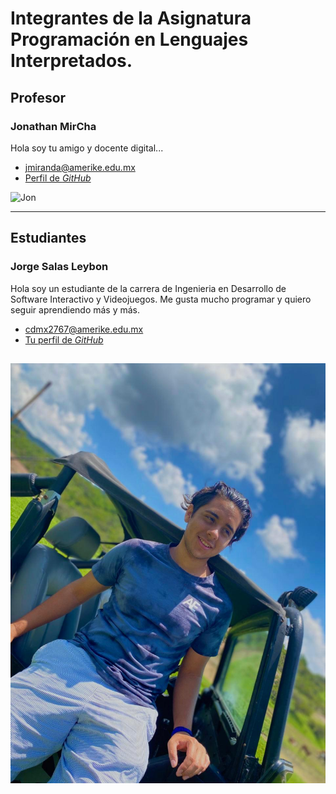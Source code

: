 # Integrantes de la Asignatura Programación en Lenguajes Interpretados.

## Profesor

### Jonathan MirCha

Hola soy tu amigo y docente digital...

- [jmiranda@amerike.edu.mx](jmiranda@amerike.edu.mx)
- [Perfil de _GitHub_](https://github.com/jonmircha)

![Jon](./img/jonmircha.jpg)

---

## Estudiantes

### Jorge Salas Leybon

Hola soy un estudiante de la carrera de Ingenieria en Desarrollo de Software Interactivo y Videojuegos. Me gusta mucho programar y quiero seguir aprendiendo más y más.

- [cdmx2767@amerike.edu.mx](cdmx2767@amerike.edu.mx)
- [Tu perfil de _GitHub_](https://github.com/JorSL1120)

![Jorge Salas](./img/FotoJorgeSalas.JPG)
---
